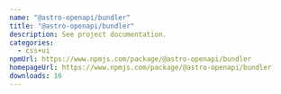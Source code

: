 ```yaml
---
name: "@astro-openapi/bundler"
title: "@astro-openapi/bundler"
description: See project documentation.
categories:
  - css+ui
npmUrl: https://www.npmjs.com/package/@astro-openapi/bundler
homepageUrl: https://www.npmjs.com/package/@astro-openapi/bundler
downloads: 16
---
```

